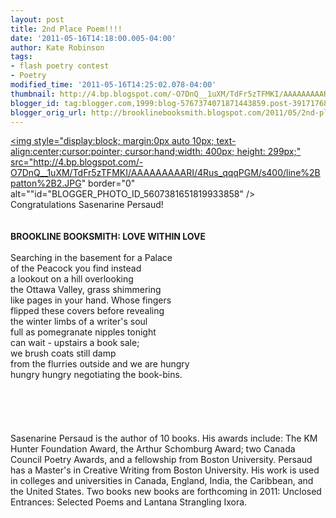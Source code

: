 ```yaml
---
layout: post
title: 2nd Place Poem!!!!
date: '2011-05-16T14:18:00.005-04:00'
author: Kate Robinson
tags:
- flash poetry contest
- Poetry
modified_time: '2011-05-16T14:25:02.078-04:00'
thumbnail: http://4.bp.blogspot.com/-O7DnQ__1uXM/TdFr5zTFMKI/AAAAAAAAARI/4Rus_qqqPGM/s72-c/line%2Bpatton%2B2.JPG
blogger_id: tag:blogger.com,1999:blog-5767374071871443859.post-3917176875010720610
blogger_orig_url: http://brooklinebooksmith.blogspot.com/2011/05/2nd-place-poem.html
---
```


<a href="http://4.bp.blogspot.com/-O7DnQ__1uXM/TdFr5zTFMKI/AAAAAAAAARI/4Rus_qqqPGM/s1600/line%2Bpatton%2B2.JPG"><img style="display:block; margin:0px auto 10px; text-align:center;cursor:pointer; cursor:hand;width: 400px; height: 299px;" src="http://4.bp.blogspot.com/-O7DnQ__1uXM/TdFr5zTFMKI/AAAAAAAAARI/4Rus_qqqPGM/s400/line%2Bpatton%2B2.JPG" border="0" alt=""id="BLOGGER_PHOTO_ID_5607381651819933858" /></a><br />Congratulations Sasenarine Persaud!<br /><br /><br /><strong>BROOKLINE BOOKSMITH: LOVE WITHIN LOVE</strong> <br /><br />Searching in the basement for a Palace<br />of the Peacock you find instead<br />a lookout on a hill overlooking<br />the Ottawa Valley, grass shimmering<br />like pages in your hand. Whose fingers<br />flipped these covers before revealing<br />the winter limbs of a writer's soul<br />full as pomegranate nipples tonight<br />can wait - upstairs a book sale;<br />we brush coats still damp<br />from the flurries outside and we are hungry<br />hungry hungry negotiating the book-bins.<br /><br /><br /><br /><br /><br />Sasenarine Persaud is the author of 10 books. His awards include: The KM Hunter Foundation Award, the Arthur Schomburg Award; two Canada Council Poetry Awards, and a fellowship from Boston University. Persaud has a Master's in Creative Writing from Boston University. His work is used in colleges and universities in Canada, England, India, the Caribbean, and the United States. Two books new books are forthcoming in 2011: Unclosed Entrances: Selected Poems and Lantana Strangling Ixora.